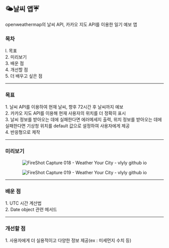 <h2>🌤날씨 앱☔</h2>
openweathermap의 날씨 API, 카카오 지도 API를 이용한 일기 예보 앱

<h3>목차</h3>
l. 목표<br>
2. 미리보기<br>
3. 배운 점<br>
4. 개선할 점<br>
5. 더 배우고 싶은 점

<hr>
<h3>목표</h3>
1. 날씨 API를 이용하여 현재 날씨, 향후 72시간 후 날씨까지 예보<br>
2. 카카오 지도 API를 이용해 현재 사용자의 위치를 더 정확히 표시<br>
3. 날씨 정보를 받아오는 데에 실패한다면 에러메세지 출력, 위치 정보를 받아오는 데에 실패한다면 기상청 위치를 default 값으로 설정하여 사용자에게 제공<br>
4. 반응형으로 제작

<hr>
<h3>미리보기</h3>
<div align="center">

![FireShot Capture 018 - Weather Your City - vlyly github io](https://user-images.githubusercontent.com/69294741/139661010-a3623836-2072-4235-ba57-fa09e65fc404.png)

![FireShot Capture 019 - Weather Your City - vlyly github io](https://user-images.githubusercontent.com/69294741/139661013-c0a732db-b8ca-47d1-b4cb-3d27d5fe0687.png)

</div>

<hr>
<h3>배운 점</h3>
1. UTC 시간 계산법<br>
2. Date object 관련 메서드<br>

<hr>
<h3>개선할 점</h3>
1. 사용자에게 더 실용적이고 다양한 정보 제공(ex : 미세먼지 수치 등)<br>

